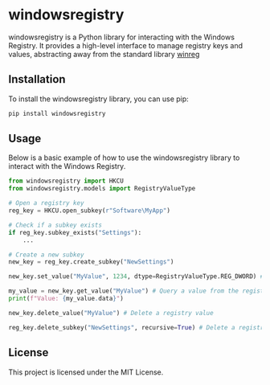 # windowsregistry

windowsregistry is a Python library for interacting with the Windows Registry. It provides a high-level interface to manage registry keys and values, abstracting away from the standard library [winreg](https://docs.python.org/3/library/winreg.html)

## Installation

To install the windowsregistry library, you can use pip:

```bash
pip install windowsregistry
```

## Usage

Below is a basic example of how to use the windowsregistry library to interact with the Windows Registry.

```python
from windowsregistry import HKCU
from windowsregistry.models import RegistryValueType

# Open a registry key
reg_key = HKCU.open_subkey(r"Software\MyApp")

# Check if a subkey exists
if reg_key.subkey_exists("Settings"):
    ...

# Create a new subkey
new_key = reg_key.create_subkey("NewSettings")

new_key.set_value("MyValue", 1234, dtype=RegistryValueType.REG_DWORD) # Set a value in the registry

my_value = new_key.get_value("MyValue") # Query a value from the registry
print(f"Value: {my_value.data}")

new_key.delete_value("MyValue") # Delete a registry value

reg_key.delete_subkey("NewSettings", recursive=True) # Delete a registry subkey
```

## License

This project is licensed under the MIT License.
